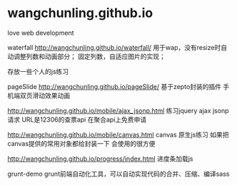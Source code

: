 wangchunling.github.io
======================

love web development

waterfall
http://wangchunling.github.io/waterfall/
用于wap，没有resize时自动调整列数和动画部分；
固定列数，自适应图片的实现；

存放一些个人的js练习

pageSlide
http://wangchunling.github.io/pageSlide/
基于zepto封装的插件 手机端双页滑动效果动画

http://wangchunling.github.io/mobile/ajax_jsonp.html
练习jquery ajax jsonp 请求 URL是12306的查票api 在聚合api上免费申请

http://wangchunling.github.io/mobile/canvas.html
canvas 原生js练习 如果把canvas提供的常用对象都给封装一下 会使用的很方便

http://wangchunling.github.io/progress/index.html
进度条加载js

grunt-demo
grunt前端自动化工具，可以自动实现代码的合并、压缩、编译sass


